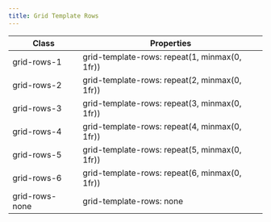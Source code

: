 ```yaml
---
title: Grid Template Rows
---
```


| Class       | Properties               |
| ----------- | ------------------------ |
| grid-rows-1 | grid-template-rows: repeat(1, minmax(0, 1fr)) |
| grid-rows-2 | grid-template-rows: repeat(2, minmax(0, 1fr)) |
| grid-rows-3 | grid-template-rows: repeat(3, minmax(0, 1fr)) |
| grid-rows-4 | grid-template-rows: repeat(4, minmax(0, 1fr)) |
| grid-rows-5 | grid-template-rows: repeat(5, minmax(0, 1fr)) |
| grid-rows-6 | grid-template-rows: repeat(6, minmax(0, 1fr)) |
| grid-rows-none | grid-template-rows: none |